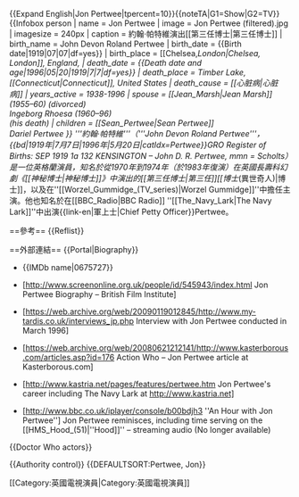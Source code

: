 {{Expand English|Jon Pertwee|tpercent=10}}{{noteTA|G1=Show|G2=TV}}
{{Infobox person
| name          = Jon Pertwee
| image         = Jon Pertwee (filtered).jpg
| imagesize     = 240px
| caption       = 約翰·帕特維演出[[第三任博士|第三任博士]]
| birth_name     = John Devon Roland Pertwee
| birth_date     = {{Birth date|1919|07|07|df=yes}}
| birth_place      = [[Chelsea,_London|Chelsea, London]], England,
| death_date     = {{Death date and age|1996|05|20|1919|7|7|df=yes}}
| death_place    = Timber Lake, [[Connecticut|Connecticut]], United States
| death_cause   = [[心脏病|心脏病]]
| years_active  = 1938-1996
| spouse        = [[Jean_Marsh|Jean Marsh]] (1955–60) (divorced)<br>Ingeborg Rhoesa (1960–96)<br> (his death)
| children      = [[Sean_Pertwee|Sean Pertwee]]<br>Dariel Pertwee
}}
'''約翰·帕特維'''（'''John Devon Roland Pertwee'''，{{bd|1919年|7月7日|1996年|5月20日|catIdx=Pertwee}}<ref>GRO Register of Births: SEP 1919 1a 132 KENSINGTON – John D. R. Pertwee, mmn = Scholts</ref>）是一位英格蘭演員，知名於從1970年到1974年（於1983年復演）在英國長壽科幻劇《[[神秘博士|神秘博士]]》中演出的[[第三任博士|第三任]][[博士_(異世奇人)|博士]]，以及在''[[Worzel_Gummidge_(TV_series)|Worzel Gummidge]]''中擔任主演。他也知名於在[[BBC_Radio|BBC Radio]] ''[[The_Navy_Lark|The Navy Lark]]''中出演{{link-en|軍上士|Chief Petty Officer}}Pertwee。

==參考==
{{Reflist}}

==外部連結==
{{Portal|Biography}}
* {{IMDb name|0675727}}
* [http://www.screenonline.org.uk/people/id/545943/index.html Jon Pertwee Biography – British Film Institute]
* [https://web.archive.org/web/20090119012845/http://www.my-tardis.co.uk/interviews_jp.php Interview with Jon Pertwee conducted in March 1996] 

* [https://web.archive.org/web/20080621212141/http://www.kasterborous.com/articles.asp?id=176 Action Who – Jon Pertwee article at Kasterborous.com] 
* [http://www.kastria.net/pages/features/pertwee.htm Jon Pertwee's career including The Navy Lark at http://www.kastria.net]
* [http://www.bbc.co.uk/iplayer/console/b00bdjh3 ''An Hour with Jon Pertwee''] Jon Pertwee reminisces, including time serving on the [[HMS_Hood_(51)|''Hood]]'' – streaming audio (No longer available)

{{Doctor Who actors}}

{{Authority control}}
{{DEFAULTSORT:Pertwee, Jon}}

[[Category:英國電視演員|Category:英國電視演員]]
